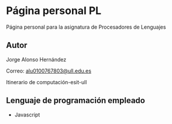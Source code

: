 # Página personal PL

Página personal para la asignatura de Procesadores de Lenguajes



## Autor

Jorge Alonso Hernández

Correo: alu0100767803@ull.edu.es

Itinerario de computación-esit-ull



## Lenguaje de programación empleado 

* Javascript 



